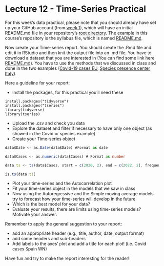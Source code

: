 
# Lecture 12 - Time-Series Practical

For this week’s data practical, please note that you should already have
set up your GitHub account (from [week 1](../1_introduction/README.md)),
which will have an initial README.md file in your repository’s [root
directory](https://en.wikipedia.org/wiki/Root_directory). The example in
this course’s repository is the syllabus file, which is named
[README.md](../README.md).

Now create your Time-series report. You should create the .Rmd file and
edit it in RStudio and then knit the output file into an .md file. You
have to download a dataset that you are interested in (You can find some
link here [README.md](../12_Time_series_analysis/Dataset)). You have
to use the methods that we discussed in class and done in the two
examples ([Covid-19 cases
EU](../12_Time_series_analysis/Datasets/Covid_19_cases_EU.csv), [Species
presence center
Italy](../12_Time_series_analysis/Datasets/Species_Individuals_center_Italy.csv)).

Here a guideline for your report:

-   Install the packages, for this practical you’ll need these

``` setup
install.packages("tidyverse")
install.packages("tseries")
library(tidyverse)
library(tseries)
```

-   Upload the .csv and check you data
-   Explore the dataset and filter if necessary to have only one object
    (as showed in the Covid or species example)
-   Create your Time-series object

``` ts
data$Date <- as.Date(data$Date) #Format as date

data$Cases <- as.numeric(data$Cases) # Format as number

data.ts <- ts(data$Cases, start = c(2020, 2), end = c(2022, 2), frequency = 365)

is.ts(data.ts)
```

-   Plot your time-series and the Autocorrelation plot
-   Fit your time-series object in the models that we saw in class
-   Now using the Autoregressive and the Simple moving average models
    try to forecast how your time-series will develop in the future.
-   Which is the best model for your data?
-   Evaluate your results, there are limits using time-series models?
    Motivate your answer.

Remember to apply the general suggestion to your report:

-   add an appropriate header (e.g., title, author, date, output format)
-   add some headers and sub-headers
-   Add labels to the axes’ plot and add a title for each plot!
    (i.e. Covid cases Spain WN)

Have fun and try to make the report interesting for the reader!
